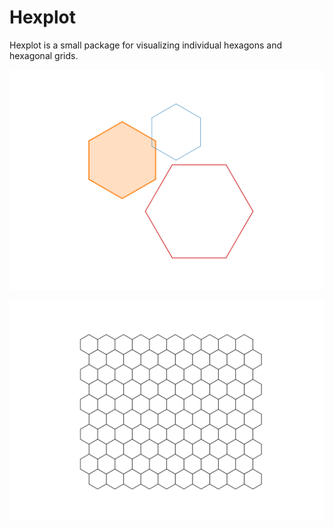 # Hexplot

Hexplot is a small package for visualizing individual hexagons and hexagonal grids.

![Alt text](some_hexagons.png)

![Alt text](some_hexagongrid.png)